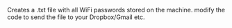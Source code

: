 Creates a .txt file with all WiFi passwords stored on the machine.
modify the code to send the file to your Dropbox/Gmail etc.
